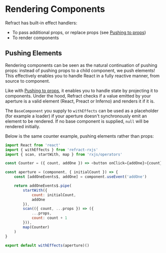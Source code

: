 # Rendering Components

Refract has built-in effect handlers:

*   To pass additional props, or replace props (see [Pushing to props](./pushing-to-props.md))
*   To render components

## Pushing Elements

Rendering components can be seen as the natural continuation of pushing props: instead of pushing props to a child component, we push elements! This effectively enables you to handle React in a fully reactive manner, from source to component.

Like with [Pushing to props](./pushing-to-props.md), it enables you to handle state by projecting it to components. Under the hood, Refract checks if a value emitted by your aperture is a valid element (React, Preact or Inferno) and renders it if it is.

The `BaseComponent` you supply to `withEffects` can be used as a placeholder (for example a loader) if your aperture doesn't synchronously emit an element to be rendered. If no base component is supplied, `null` will be rendered initially.

Below is the same counter example, pushing elements rather than props:

```js
import React from 'react'
import { withEffects } from 'refract-rxjs'
import { scan, startWith, map } from 'rxjs/operators'

const Counter = ({ count, addOne }) => <button onClick={addOne}>{count}</button>

const aperture = (component, { initialCount }) => {
    const [addOneEvents$, addOne] = component.useEvent('addOne')

    return addOneEvents$.pipe(
        startWith({
            count: initialCount,
            addOne
        }),
        scan(({ count, ...props }) => ({
            ...props,
            count: count + 1
        })),
        map(Counter)
    )
}

export default withEffects(aperture)()
```
